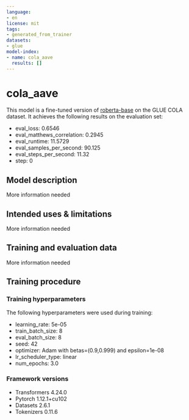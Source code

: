 ```yaml
---
language:
- en
license: mit
tags:
- generated_from_trainer
datasets:
- glue
model-index:
- name: cola_aave
  results: []
---
```


<!-- This model card has been generated automatically according to the information the Trainer had access to. You
should probably proofread and complete it, then remove this comment. -->

# cola_aave

This model is a fine-tuned version of [roberta-base](https://huggingface.co/roberta-base) on the GLUE COLA dataset.
It achieves the following results on the evaluation set:
- eval_loss: 0.6546
- eval_matthews_correlation: 0.2945
- eval_runtime: 11.5729
- eval_samples_per_second: 90.125
- eval_steps_per_second: 11.32
- step: 0

## Model description

More information needed

## Intended uses & limitations

More information needed

## Training and evaluation data

More information needed

## Training procedure

### Training hyperparameters

The following hyperparameters were used during training:
- learning_rate: 5e-05
- train_batch_size: 8
- eval_batch_size: 8
- seed: 42
- optimizer: Adam with betas=(0.9,0.999) and epsilon=1e-08
- lr_scheduler_type: linear
- num_epochs: 3.0

### Framework versions

- Transformers 4.24.0
- Pytorch 1.12.1+cu102
- Datasets 2.6.1
- Tokenizers 0.11.6
